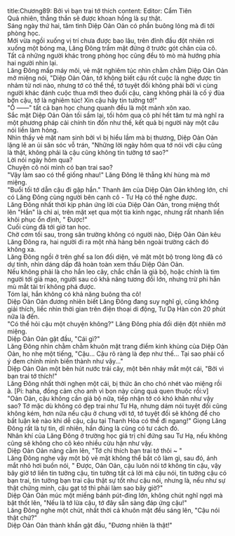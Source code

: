 title:Chương89: Bởi vì bạn trai tớ thích
content:
Editor: Cẩm Tiên<br>Quả nhiên, thẳng thắn sẽ được khoan hồng là sự thật.<br>Sáng ngày thứ hai, tâm tình Diệp Oản Oản có phần buông lỏng mà đi tới phòng học.<br>Mới vừa ngồi xuống vị trí chưa được bao lâu, trên đỉnh đầu đột nhiên rơi xuống một bóng ma, Lăng Đông trầm mặt đứng ở trước gót chân của cô.<br>Tất cả những người khác trong phòng học cũng đều tò mò mà hướng phía hai người nhìn lại.<br>Lăng Đông mấp máy môi, vẻ mặt nghiêm túc nhìn chằm chằm Diệp Oản Oản mở miệng nói, "Diệp Oản Oản, tớ không biết cậu rốt cuộc là nghe được tin nhảm từ nơi nào, nhưng tớ có thể thề, tớ tuyệt đối không phải bởi vì cùng người khác đánh cuộc thua mới theo đuổi cậu, càng không phải là cố ý đùa bỡn cậu, tớ là nghiêm túc! Xin cậu hãy tin tưởng tớ!"<br>"Ồ ——" tất cả bạn học chung quanh đều là một mảnh xôn xao.<br>Sắc mặt Diệp Oản Oản tối sầm lại, tối hôm qua cô phí hết tâm tư mà nghĩ ra một phương pháp cải chính tin đồn như thế, kết quả bị người này một câu nói liền làm hỏng.<br>Nhìn thấy vẻ mặt nam sinh bởi vì bị hiểu lầm mà bị thương, Diệp Oản Oản lặng lẽ an ủi săn sóc vỗ trán, "Những lời ngày hôm qua tớ nói với cậu cũng là thật, không phải là cậu cũng không tin tưởng tớ sao?"<br>Lời nói ngày hôm qua?<br>Chuyện cô nói mình có bạn trai sao?<br>"Vậy làm sao có thể giống nhau!" Lăng Đông lẽ thẳng khí hùng mà mở miệng.<br>"Buổi tối tớ dẫn cậu đi gặp hắn." Thanh âm của Diệp Oản Oản không lớn, chỉ có Lăng Đông cùng người bên cạnh cô - Tư Hạ có thể nghe được.<br>Lăng Đông nhất thời kịp phản ứng lời của Diệp Oản Oản, trong miệng thốt lên "Hắn" là chỉ ai, trên mặt xẹt qua một tia kinh ngạc, nhưng rất nhanh liền khôi phục ổn định, " Được!"<br>Cuối cùng đã tới giờ tan học.<br>Chờ cơm tối sau, trong sân trường không có người nào, Diệp Oản Oản kêu Lăng Đông ra, hai người đi ra một nhà hàng bên ngoài trường cách đó không xa.<br>Lăng Đông ngồi ở trên ghế sa lon đối diện, vẻ mặt một bộ trong lòng đã có dự tính, nhìn dáng dấp đã hoàn toàn xem thấu Diệp Oản Oản.<br>Nếu không phải là cho hắn leo cây, chắc chắn là giả bộ, hoặc chính là tìm người tới giả mạo, người sau có khả năng tương đối lớn, nhưng trừ phi hắn mù mắt tài trí không phá được.<br>Tóm lại, hắn không có khả năng buông tha cô!<br>Diệp Oản Oản đương nhiên biết Lăng Đông đang suy nghĩ gì, cũng không giải thích, liếc nhìn thời gian trên điện thoại di động, Tư Dạ Hàn còn 20 phút nữa là đến.<br>"Có thể hỏi cậu một chuyện không?" Lăng Đông phía đối diện đột nhiên mở miệng.<br>Diệp Oản Oản gật đầu, "Cái gì?"<br>Lăng Đông nhìn chằm chằm khuôn mặt trang điểm kinh khủng của Diệp Oản Oản, ho nhẹ một tiếng, "Cậu... Cậu rõ ràng là đẹp như thế... Tại sao phải cố ý đem chính mình biến thành như vậy..."<br>Diệp Oản Oản một bên hút nước trái cây, một bên nháy mắt một cái, "Bởi vì bạn trai tớ thích!"<br>Lăng Đông nhất thời nghẹn một cái, bị thức ăn cho chó nhét vào miệng rồi à. [Pi: haha, đồng cảm cho anh vì bọn này cũng quá quen thuộc rồi:v]<br>"Oản Oản, cậu không cần giả bộ nữa, tiếp nhận tớ có khó khăn như vậy sao? Tớ mặc dù không có đẹp trai như Tư Hạ, nhưng dám nói tuyệt đối cũng không kém, hơn nữa nếu cậu ở chung với tớ, tớ tuyệt đối sẽ không để cho bất luận kẻ nào khi dễ cậu, cậu tại Thanh Hòa có thể đi ngang!" Giọng Lăng Đông rất là tự tin, dĩ nhiên, hắn đúng là cũng có tư cách đó.<br>Nhân khí của Lăng Đông ở trường học giá trị chỉ đứng sau Tư Hạ, nếu không cũng sẽ không cho cô kéo nhiều cừu hận như vậy.<br>Diệp Oản Oản nâng cằm lên, "Tớ chỉ thích bạn trai tớ thôi ~ "<br>Lăng Đông nghe vậy một bộ vẻ mặt không thể bắt cô làm gì, sau đó, ánh mắt nhỏ hơi buồn nói, " Được, Oản Oản, cậu luôn nói tớ không tin cậu, vậy bây giờ tớ liền tin tưởng cậu, tin tưởng tất cả lời mà cậu nói, tin tưởng cậu có bạn trai, tin tưởng bạn trai cậu thật sự tốt như cậu nói, nhưng là, nếu như sự thật chứng minh, cậu gạt tớ thì phải làm sao bây giờ?"<br>Diệp Oản Oản múc một miếng bánh pút-đing lớn, không chút nghĩ ngợi mà bật thốt lên, "Nếu là tớ lừa cậu, tớ đây sẵn sàng đáp ứng cậu!"<br>Lăng Đông nghe một chút, nhất thời cả khuôn mặt đều sáng lên, "Cậu nói thật chứ?"<br>Diệp Oản Oản thành khẩn gật đầu, "Đương nhiên là thật!"